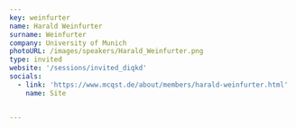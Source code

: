 ```yaml
---
key: weinfurter
name: Harald Weinfurter
surname: Weinfurter
company: University of Munich
photoURL: /images/speakers/Harald_Weinfurter.png
type: invited
website: '/sessions/invited_diqkd'
socials:
  - link: 'https://www.mcqst.de/about/members/harald-weinfurter.html'
    name: Site


---
```

